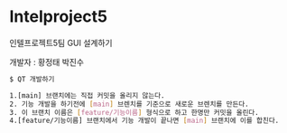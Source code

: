 # Intelproject5
인텔프로젝트5팀
GUI 설계하기

개발자 : 황정태 박진수
```sh
$ QT 개발하기

1.[main] 브랜치에는 직접 커밋을 올리지 않는다.
2. 기능 개발을 하기전에 [main] 브렌치를 기준으로 새로운 브렌치를 만든다.
3. 이 브랜치 이름은 [feature/기능이름] 형식으로 하고 한명만 커밋을 올린다.
4.[feature/기능이름] 브랜치에서 기능 개발이 끝나면 [main] 브랜치에 이를 합친다.


